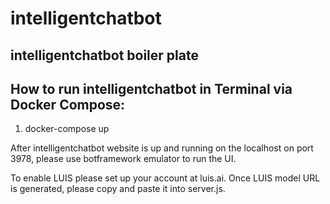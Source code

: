 # intelligentchatbot

## intelligentchatbot boiler plate

## How to run intelligentchatbot in Terminal via Docker Compose:

1. docker-compose up

After intelligentchatbot website is up and running on the localhost on port 3978, please use botframework emulator to run the UI.

To enable LUIS please set up your account at luis.ai.
Once LUIS model URL is generated, please copy and paste it into server.js.
